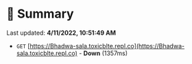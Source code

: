 # 📖 Summary
Last updated: **4/11/2022, 10:51:49 AM**

- `GET` [https://Bhadwa-sala.toxicblte.repl.co](https://Bhadwa-sala.toxicblte.repl.co) - **Down** (1357ms)
